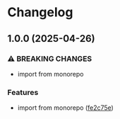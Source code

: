 # Changelog

## 1.0.0 (2025-04-26)


### ⚠ BREAKING CHANGES

* import from monorepo

### Features

* import from monorepo ([fe2c75e](https://github.com/blaahaj/dropbox-hacking-mediainfo-db/commit/fe2c75e449ace36e984fa20a2df3778bd3a5842f))
